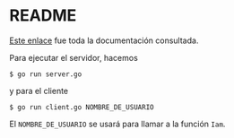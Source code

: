 # README

[Este enlace](https://pkg.go.dev/net/rpc) fue toda la documentaci&oacute;n consultada.

Para ejecutar el servidor, hacemos

```console
$ go run server.go
```

y para el cliente

```console
$ go run client.go NOMBRE_DE_USUARIO
```

El `NOMBRE_DE_USUARIO` se usar&aacute; para llamar a la funci&oacute;n `Iam`.
